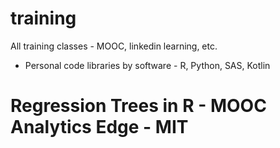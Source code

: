 # training
All training classes - MOOC, linkedin learning, etc.
- Personal code libraries by software - R, Python, SAS, Kotlin

# Regression Trees in R - MOOC Analytics Edge - MIT
